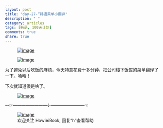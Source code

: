 ```yaml
---
layout: post
title: "day-27-“韩语菜单小翻译"
description: " "
category: articles
tags: [韩语, 100天计划]
comments: true
share: true
---
```



<figure >
    <a href="../../images/k27.jpeg"><img src="../../images/k27.jpeg" alt="image"></a>
     <figcaption>  </figcaption>
</figure>


<figure >
    <a href="../../images/k27.png"><img src="../../images/k27.png" alt="image"></a>
     <figcaption>  </figcaption>
</figure>


为了避免以后吃饭的麻烦，今天特意花费十多分钟，把公司楼下饭馆的菜单翻译了一下。哈哈！

下次就知道傻是啥了。

<figure >
    <a href="../../images/k27-1.jpg"><img src="../../images/k27-1.jpg" alt="image"></a>
     <figcaption>  </figcaption>
</figure>


--☞————————↓————————☜
<figure >
    <a href="../../images/HowieiBook2D.jpg"><img src="../../images/HowieiBook2D.jpg" alt="image"></a>
    <figcaption> 欢迎关注 HowieiBook, 回复“h”查看帮助</figcaption>
</figure>
